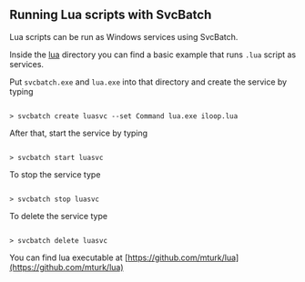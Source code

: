 ## Running Lua scripts with SvcBatch

Lua scripts can be run as Windows services using SvcBatch.

Inside the [lua](lua) directory you can find
a basic example that runs `.lua` script as services.

Put `svcbatch.exe` and `lua.exe` into that directory and create
the service by typing

```no-highlight

> svcbatch create luasvc --set Command lua.exe iloop.lua

```

After that, start the service by typing

```no-highlight

> svcbatch start luasvc

```

To stop the service type

```no-highlight

> svcbatch stop luasvc

```

To delete the service type

```no-highlight

> svcbatch delete luasvc

```


You can find lua executable at
[https://github.com/mturk/lua](https://github.com/mturk/lua)
